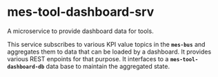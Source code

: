 # mes-tool-dashboard-srv
A microservice to provide dashboard data for tools.

This service subscribes to various KPI value topics in the **`mes-bus`** and aggregates them to data that can be loaded by a dashboard. It provides various REST enpoints for that purpose. It interfaces to a **`mes-tool-dashboard-db`** data base to maintain the aggregated state.
